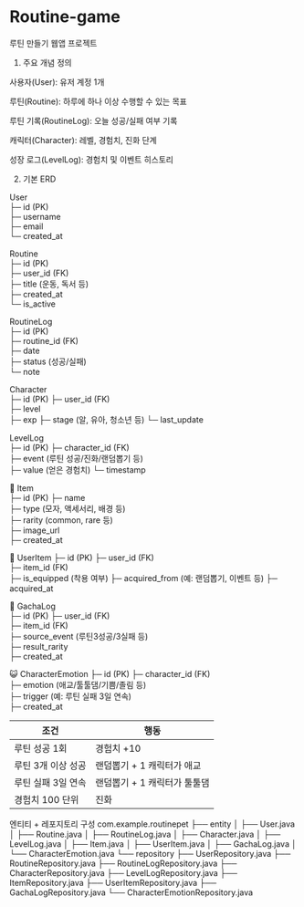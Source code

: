# Routine-game

루틴 만들기 웹앱 프로젝트



1. 주요 개념 정의

사용자(User): 유저 계정 1개

루틴(Routine): 하루에 하나 이상 수행할 수 있는 목표

루틴 기록(RoutineLog): 오늘 성공/실패 여부 기록

캐릭터(Character): 레벨, 경험치, 진화 단계

성장 로그(LevelLog): 경험치 및 이벤트 히스토리

2. 기본 ERD

User  
 ├─ id (PK)  
 ├─ username  
 ├─ email  
 └─ created_at  
  
Routine  
 ├─ id (PK)  
 ├─ user_id (FK)  
 ├─ title (운동, 독서 등)  
 ├─ created_at  
 └─ is_active  
  
RoutineLog  
 ├─ id (PK)  
 ├─ routine_id (FK)  
 ├─ date  
 ├─ status (성공/실패)  
 └─ note  
  
Character   
 ├─ id (PK) 
 ├─ user_id (FK)    
 ├─ level   
 ├─ exp 
 ├─ stage (알, 유아, 청소년 등) 
 └─ last_update 

LevelLog    
 ├─ id (PK) 
 ├─ character_id (FK)   
 ├─ event (루틴 성공/진화/랜덤뽑기 등)  
 ├─ value (얻은 경험치) 
 └─ timestamp   

 🎁 Item    
 ├─ id (PK) 
 ├─ name    
 ├─ type (모자, 액세서리, 배경 등)  
 ├─ rarity (common, rare 등)    
 ├─ image_url   
 ├─ created_at  

🎁 UserItem 
 ├─ id (PK) 
 ├─ user_id (FK)    
 ├─ item_id (FK)    
 ├─ is_equipped (착용 여부) 
 ├─ acquired_from (예: 랜덤뽑기, 이벤트 등) 
 ├─ acquired_at 

 🎲 GachaLog    
 ├─ id (PK) 
 ├─ user_id (FK)    
 ├─ item_id (FK)    
 ├─ source_event (루틴3성공/3실패 등)   
 ├─ result_rarity   
 ├─ created_at  

😺 CharacterEmotion 
 ├─ id (PK) 
 ├─ character_id (FK)   
 ├─ emotion (애교/툴툴댐/기쁨/졸림 등)  
 ├─ trigger (예: 루틴 실패 3일 연속)    
 ├─ created_at  
    
| 조건                | 행동                   |
| -----------        | ---------------        |
| 루틴 성공 1회        | 경험치 +10              |
| 루틴 3개 이상 성공   | 랜덤뽑기 + 1 캐릭터가 애교  |
| 루틴 실패 3일 연속   | 랜덤뽑기 + 1 캐릭터가 툴툴댐|
| 경험치 100 단위     | 진화                     |


  
엔티티 + 레포지토리 구성
com.example.routinepet
├── entity
│   ├── User.java
│   ├── Routine.java
│   ├── RoutineLog.java
│   ├── Character.java
│   ├── LevelLog.java
│   ├── Item.java
│   ├── UserItem.java
│   ├── GachaLog.java
│   └── CharacterEmotion.java
└── repository
    ├── UserRepository.java
    ├── RoutineRepository.java
    ├── RoutineLogRepository.java
    ├── CharacterRepository.java
    ├── LevelLogRepository.java
    ├── ItemRepository.java
    ├── UserItemRepository.java
    ├── GachaLogRepository.java
    └── CharacterEmotionRepository.java
